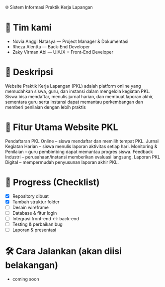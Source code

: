  🌐 Sistem Informasi Praktik Kerja Lapangan

# 👥 Tim kami
- Novia Anggi Natasya — Project Manager & Dokumentasi
- Rheza Alentta — Back-End Developer
- Zaky Virman Abi — UI/UX + Front-End Developer

# 📖 Deskripsi
Website Praktik Kerja Lapangan (PKL) adalah platform online yang memudahkan siswa, guru, dan instansi dalam mengelola kegiatan PKL. Siswa bisa mendaftar, menulis jurnal harian, dan membuat laporan akhir, sementara guru serta instansi dapat memantau perkembangan dan memberi penilaian dengan lebih praktis

# 🎯 Fitur Utama Website PKL
Pendaftaran PKL Online – siswa mendaftar dan memilih tempat PKL.
Jurnal Kegiatan Harian – siswa menulis laporan aktivitas setiap hari.
Monitoring & Penilaian – guru pembimbing dapat memantau progres siswa.
Feedback Industri – perusahaan/instansi memberikan evaluasi langsung.
Laporan PKL Digital – mempermudah penyusunan laporan akhir PKL.

# 🚀 Progress (Checklist)
- [x] Repository dibuat
- [x] Tambah struktur folder
- [ ] Desain wireframe
- [ ] Database & fitur login
- [ ] Integrasi front-end ↔ back-end
- [ ] Testing & perbaikan bug
- [ ] Laporan & presentasi

# 🛠️ Cara Jalankan (akan diisi belakangan)
- coming soon
